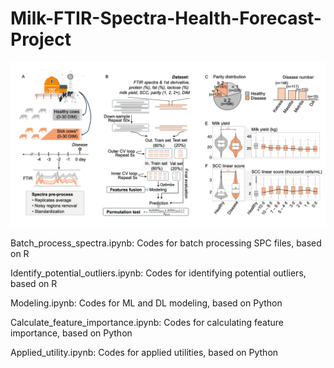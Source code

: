# Milk-FTIR-Spectra-Health-Forecast-Project

![Image text](https://github.com/lindan1128/Milk-FTIR-Spectra-Health-Prediction-Project/blob/main/Workflow.png)

Batch_process_spectra.ipynb: Codes for batch processing SPC files, based on R

Identify_potential_outliers.ipynb: Codes for identifying potential outliers, based on R

Modeling.ipynb: Codes for ML and DL modeling, based on Python

Calculate_feature_importance.ipynb: Codes for calculating feature importance, based on Python

Applied_utility.ipynb: Codes for applied utilities, based on Python
